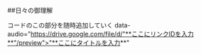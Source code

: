 ##日々の御理解

コードのこの部分を随時追加していく
data-audio="https://drive.google.com/file/d/"**ここにリンクIDを入力**"/preview">"**ここにタイトルを入力**"
